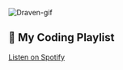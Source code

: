 ![Draven-gif](draven-lol.gif)
## 🎵 My Coding Playlist
[Listen on Spotify]([https://open.spotify.com/playlist/07fMnEIvRm6Ec9lFuakoWU?si=80614bcaf0f04bdc])

<!--
**jouchuki/jouchuki** is a ✨ _special_ ✨ repository because its `README.md` (this file) appears on your GitHub profile.

Here are some ideas to get you started:

- 🔭 I’m currently working on ...
- 🌱 I’m currently learning ...
- 👯 I’m looking to collaborate on ...
- 🤔 I’m looking for help with ...
- 💬 Ask me about ...
- 📫 How to reach me: ...
- 😄 Pronouns: ...
- ⚡ Fun fact: ...
-->
